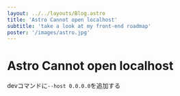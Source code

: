```yaml
---
layout: ../../layouts/Blog.astro
title: 'Astro Cannot open localhost'
subtitle: 'take a look at my front-end roadmap'
poster: '/images/astro.jpg'
---
```


# Astro Cannot open localhost

devコマンドに`--host 0.0.0.0`を追加する
